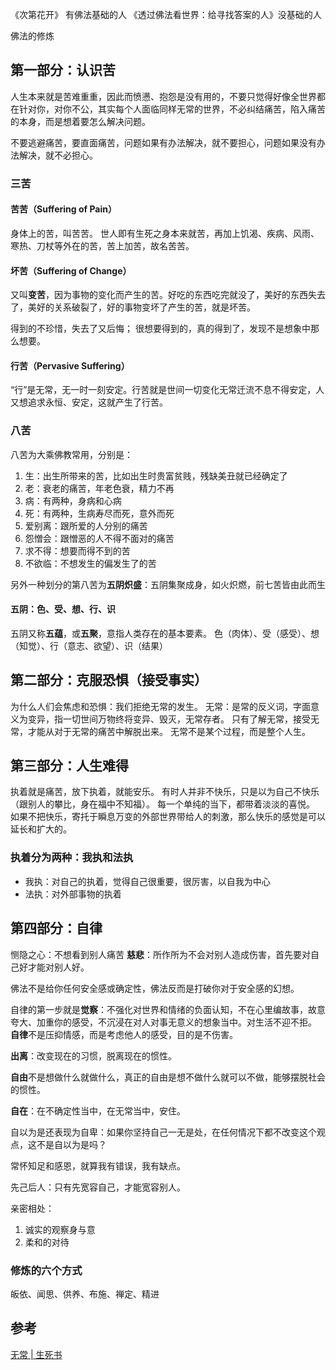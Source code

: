 《次第花开》 有佛法基础的人
《透过佛法看世界：给寻找答案的人》没基础的人

佛法的修炼

## 第一部分：认识苦
人生本来就是苦难重重，因此而愤懑、抱怨是没有用的，不要只觉得好像全世界都在针对你，对你不公，其实每个人面临同样无常的世界，不必纠结痛苦，陷入痛苦的本身，而是想着要怎么解决问题。

不要逃避痛苦，要直面痛苦，问题如果有办法解决，就不要担心，问题如果没有办法解决，就不必担心。

### 三苦

#### 苦苦（Suffering of Pain）
身体上的苦，叫苦苦。 世人即有生死之身本来就苦，再加上饥渴、疾病、风雨、寒热、刀杖等外在的苦，苦上加苦，故名苦苦。

#### 坏苦（Suffering of Change）
又叫**变苦**，因为事物的变化而产生的苦。好吃的东西吃完就没了，美好的东西失去了，美好的关系破裂了，好的事物变坏了产生的苦，就是坏苦。

得到的不珍惜，失去了又后悔；
很想要得到的，真的得到了，发现不是想象中那么想要。

#### 行苦（Pervasive Suffering）
“行”是无常，无一时一刻安定。行苦就是世间一切变化无常迁流不息不得安定，人又想追求永恒、安定，这就产生了行苦。

### 八苦
八苦为大乘佛教常用，分别是：
1. 生：出生所带来的苦，比如出生时贵富贫贱，残缺美丑就已经确定了
2. 老：衰老的痛苦，年老色衰，精力不再
3. 病：有两种，身病和心病
4. 死：有两种，生病寿尽而死，意外而死
5. 爱别离：跟所爱的人分别的痛苦
6. 怨憎会：跟憎恶的人不得不面对的痛苦
7. 求不得：想要而得不到的苦
8. 不欲临：不想发生的偏发生了的苦

另外一种划分的第八苦为**五阴炽盛**：五阴集聚成身，如火炽燃，前七苦皆由此而生

#### 五阴：色、受、想、行、识
五阴又称**五蕴**，或**五聚**，意指人类存在的基本要素。
色（肉体）、受（感受）、想（知觉）、行（意志、欲望）、识（结果）

## 第二部分：克服恐惧（接受事实）
为什么人们会焦虑和恐惧：我们拒绝无常的发生。
无常：是常的反义词，字面意义为变异，指一切世间万物终将变异、毁灭，无常存者。
只有了解无常，接受无常，才能从对于无常的痛苦中解脱出来。
无常不是某个过程，而是整个人生。

## 第三部分：人生难得
执着就是痛苦，放下执着，就能安乐。
有时人并非不快乐，只是以为自己不快乐（跟别人的攀比，身在福中不知福）。
每一个单纯的当下，都带着淡淡的喜悦。
如果不把快乐，寄托于瞬息万变的外部世界带给人的刺激，那么快乐的感觉是可以延长和扩大的。

### 执着分为两种：我执和法执
* 我执：对自己的执着，觉得自己很重要，很厉害，以自我为中心
* 法执：对外部事物的执着

## 第四部分：自律
恻隐之心：不想看到别人痛苦
**慈悲**：所作所为不会对别人造成伤害，首先要对自己好才能对别人好。

佛法不是给你任何安全感或确定性，佛法反而是打破你对于安全感的幻想。

自律的第一步就是**觉察**：不强化对世界和情绪的负面认知，不在心里编故事，故意夸大、加重你的感受，不沉浸在对人对事无意义的想象当中。对生活不迎不拒。
**自律**不是压抑情感，而是考虑他人的感受，目的是不伤害。

**出离**：改变现在的习惯，脱离现在的惯性。

**自由**不是想做什么就做什么，真正的自由是想不做什么就可以不做，能够摆脱社会的惯性。

**自在**：在不确定性当中，在无常当中，安住。

自以为是还表现为自卑：如果你坚持自己一无是处，在任何情况下都不改变这个观点，这不是自以为是吗？

常怀知足和感恩，就算我有错误，我有缺点。

先己后人：只有先宽容自己，才能宽容别人。

亲密相处：
1. 诚实的观察身与意
2. 柔和的对待

### 修炼的六个方式
皈依、闻思、供养、布施、禅定、精进

## 参考
[无常 | 生死书](http://www.fosss.org/wuchang/index.html)